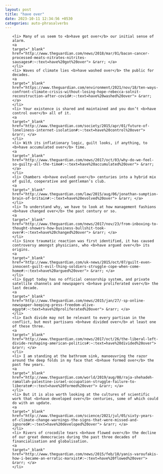 ```yaml
---
layout: post
title: "have over"
date: 2023-10-11 12:34:56 +0530
categories: auto-phrasalverbs
---
```

<ol>

    <li> Many of us seem to <b>have got over</b> our initial sense of alarm.
    <a 
    target="_blank" 
    href="http://www.theguardian.com/news/2018/mar/01/bacon-cancer-processed-meats-nitrates-nitrites-sausages#:~:text=have%20got%20over"> &rarr; </a>
    </li>
    <li> Waves of climate lies <b>have washed over</b> the public for decades.
    <a 
    target="_blank" 
    href="https://www.theguardian.com/environment/2021/nov/18/ten-ways-confront-climate-crisis-without-losing-hope-rebecca-solnit-reconstruction-after-covid#:~:text=have%20washed%20over"> &rarr; </a>
    </li>
    <li> Your existence is shared and maintained and you don’t <b>have control over</b> all of it.
    <a 
    target="_blank" 
    href="http://www.theguardian.com/society/2015/apr/01/future-of-loneliness-internet-isolation#:~:text=have%20control%20over"> &rarr; </a>
    </li>
    <li> With its inflationary logic, guilt looks, if anything, to <b>have accumulated over</b> time.
    <a 
    target="_blank" 
    href="http://www.theguardian.com/news/2017/oct/03/why-do-we-feel-so-guilty-all-the-time#:~:text=have%20accumulated%20over"> &rarr; </a>
    </li>
    <li> Chambers <b>have evolved over</b> centuries into a hybrid mix of guild, cooperative and gentleman’s club.
    <a 
    target="_blank" 
    href="http://www.theguardian.com/law/2015/aug/06/jonathan-sumption-brain-of-britain#:~:text=have%20evolved%20over"> &rarr; </a>
    </li>
    <li> To understand why, we have to look at how management fashions <b>have changed over</b> the past century or so.
    <a 
    target="_blank" 
    href="http://www.theguardian.com/news/2017/nov/23/from-inboxing-to-thought-showers-how-business-bullshit-took-over#:~:text=have%20changed%20over"> &rarr; </a>
    </li>
    <li> Since traumatic reaction was first identified, it has caused controversy amongst physicians, who <b>have argued over</b> its origins.
    <a 
    target="_blank" 
    href="http://www.theguardian.com/uk-news/2015/oct/07/guilt-even-innocent-guilt-evil-thing-soldiers-struggle-cope-when-come-home#:~:text=have%20argued%20over"> &rarr; </a>
    </li>
    <li> Egypt today has no official censorship system, and private satellite channels and newspapers <b>have proliferated over</b> the last decade.
    <a 
    target="_blank" 
    href="http://www.theguardian.com/news/2015/jan/27/-sp-online-newspaper-keeping-press-freedom-alive-egypt#:~:text=have%20proliferated%20over"> &rarr; </a>
    </li>
    <li> Each divide may not be relevant to every partisan in the conflict, but most partisans <b>have divided over</b> at least one of these three.
    <a 
    target="_blank" 
    href="http://www.theguardian.com/news/2017/oct/26/the-liberal-left-divide-reshaping-american-politics#:~:text=have%20divided%20over"> &rarr; </a>
    </li>
    <li> I am standing at the bathroom sink, manoeuvring the razor around the deep folds in my face that <b>have formed over</b> the past few years.
    <a 
    target="_blank" 
    href="http://www.theguardian.com/world/2019/aug/08/raja-shehadeh-ramallah-palestine-israel-occupation-struggle-failure-to-liberate#:~:text=have%20formed%20over"> &rarr; </a>
    </li>
    <li> But it is also worth looking at the cultures of scientific work that <b>have developed over</b> centuries, some of which could do with an update.
    <a 
    target="_blank" 
    href="http://www.theguardian.com/science/2021/jul/05/sixty-years-of-climate-change-warnings-the-signs-that-were-missed-and-ignored#:~:text=have%20developed%20over"> &rarr; </a>
    </li>
    <li> Rivers of crocodile tears <b>have flowed over</b> the decline of our great democracies during the past three decades of financialisation and globalisation.
    <a 
    target="_blank" 
    href="http://www.theguardian.com/news/2015/feb/18/yanis-varoufakis-how-i-became-an-erratic-marxist#:~:text=have%20flowed%20over"> &rarr; </a>
    </li>